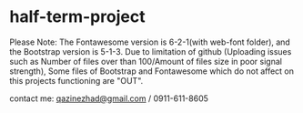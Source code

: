 # half-term-project

Please Note:
The Fontawesome version is 6-2-1(with web-font folder), and the Bootstrap version is 5-1-3.
Due to limitation of github (Uploading issues such as Number of files over than 100/Amount of files size in poor signal strength), Some files of Bootstrap and Fontawesome which do not affect on this projects functioning are "OUT".

contact me: qazinezhad@gmail.com / 0911-611-8605
